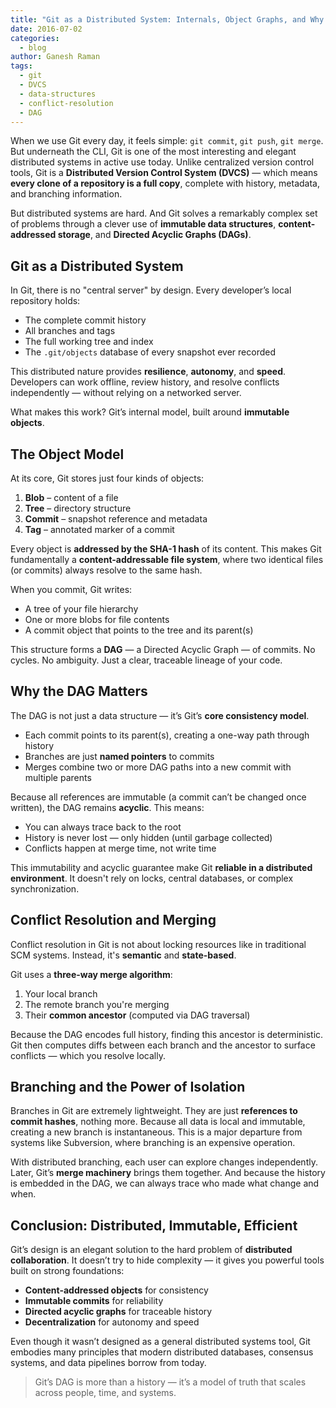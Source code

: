 ```yaml
---
title: "Git as a Distributed System: Internals, Object Graphs, and Why the DAG Matters"
date: 2016-07-02
categories:
  - blog
author: Ganesh Raman
tags:
  - git
  - DVCS
  - data-structures
  - conflict-resolution
  - DAG
---
```


When we use Git every day, it feels simple: `git commit`, `git push`, `git merge`. But underneath the CLI, Git is one of the most interesting and elegant distributed systems in active use today. Unlike centralized version control tools, Git is a **Distributed Version Control System (DVCS)** — which means **every clone of a repository is a full copy**, complete with history, metadata, and branching information.

But distributed systems are hard. And Git solves a remarkably complex set of problems through a clever use of **immutable data structures**, **content-addressed storage**, and **Directed Acyclic Graphs (DAGs)**.

## Git as a Distributed System

In Git, there is no "central server" by design. Every developer’s local repository holds:

- The complete commit history
- All branches and tags
- The full working tree and index
- The `.git/objects` database of every snapshot ever recorded

This distributed nature provides **resilience**, **autonomy**, and **speed**. Developers can work offline, review history, and resolve conflicts independently — without relying on a networked server.

What makes this work? Git’s internal model, built around **immutable objects**.

## The Object Model

At its core, Git stores just four kinds of objects:

1. **Blob** – content of a file
2. **Tree** – directory structure
3. **Commit** – snapshot reference and metadata
4. **Tag** – annotated marker of a commit

Every object is **addressed by the SHA-1 hash** of its content. This makes Git fundamentally a **content-addressable file system**, where two identical files (or commits) always resolve to the same hash.

When you commit, Git writes:

- A tree of your file hierarchy
- One or more blobs for file contents
- A commit object that points to the tree and its parent(s)

This structure forms a **DAG** — a Directed Acyclic Graph — of commits. No cycles. No ambiguity. Just a clear, traceable lineage of your code.

## Why the DAG Matters

The DAG is not just a data structure — it’s Git’s **core consistency model**.

- Each commit points to its parent(s), creating a one-way path through history
- Branches are just **named pointers** to commits
- Merges combine two or more DAG paths into a new commit with multiple parents

Because all references are immutable (a commit can’t be changed once written), the DAG remains **acyclic**. This means:

- You can always trace back to the root
- History is never lost — only hidden (until garbage collected)
- Conflicts happen at merge time, not write time

This immutability and acyclic guarantee make Git **reliable in a distributed environment**. It doesn't rely on locks, central databases, or complex synchronization.

## Conflict Resolution and Merging

Conflict resolution in Git is not about locking resources like in traditional SCM systems. Instead, it's **semantic** and **state-based**.

Git uses a **three-way merge algorithm**:

1. Your local branch
2. The remote branch you're merging
3. Their **common ancestor** (computed via DAG traversal)

Because the DAG encodes full history, finding this ancestor is deterministic. Git then computes diffs between each branch and the ancestor to surface conflicts — which you resolve locally.

## Branching and the Power of Isolation

Branches in Git are extremely lightweight. They are just **references to commit hashes**, nothing more. Because all data is local and immutable, creating a new branch is instantaneous. This is a major departure from systems like Subversion, where branching is an expensive operation.

With distributed branching, each user can explore changes independently. Later, Git’s **merge machinery** brings them together. And because the history is embedded in the DAG, we can always trace who made what change and when.

## Conclusion: Distributed, Immutable, Efficient

Git’s design is an elegant solution to the hard problem of **distributed collaboration**. It doesn’t try to hide complexity — it gives you powerful tools built on strong foundations:

- **Content-addressed objects** for consistency
- **Immutable commits** for reliability
- **Directed acyclic graphs** for traceable history
- **Decentralization** for autonomy and speed

Even though it wasn’t designed as a general distributed systems tool, Git embodies many principles that modern distributed databases, consensus systems, and data pipelines borrow from today.

> Git’s DAG is more than a history — it’s a model of truth that scales across people, time, and systems.